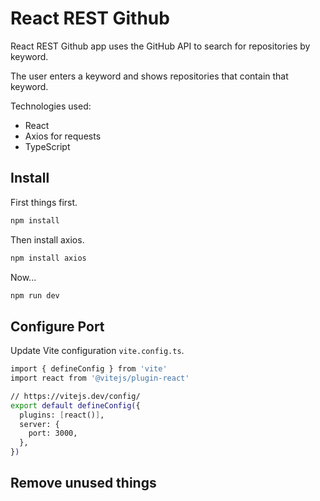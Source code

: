 # React REST Github 

React REST Github app uses the GitHub API to search for repositories by keyword. 

The user enters a keyword and shows repositories that contain that keyword. 

Technologies used:

- React
- Axios for requests
- TypeScript

## Install

First things first.

```bash
npm install
```

Then install axios.

```bash
npm install axios
```

Now...

```bash
npm run dev
```

## Configure Port

Update Vite configuration `vite.config.ts`.

```bash
import { defineConfig } from 'vite'
import react from '@vitejs/plugin-react'

// https://vitejs.dev/config/
export default defineConfig({
  plugins: [react()],
  server: {
    port: 3000,
  },
})
```

## Remove unused things


